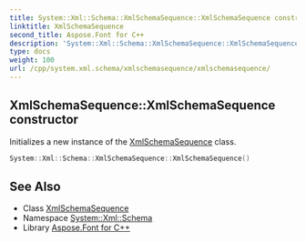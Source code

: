 ```yaml
---
title: System::Xml::Schema::XmlSchemaSequence::XmlSchemaSequence constructor
linktitle: XmlSchemaSequence
second_title: Aspose.Font for C++
description: 'System::Xml::Schema::XmlSchemaSequence::XmlSchemaSequence constructor. Initializes a new instance of the XmlSchemaSequence class in C++.'
type: docs
weight: 100
url: /cpp/system.xml.schema/xmlschemasequence/xmlschemasequence/
---
```

## XmlSchemaSequence::XmlSchemaSequence constructor


Initializes a new instance of the [XmlSchemaSequence](../) class.

```cpp
System::Xml::Schema::XmlSchemaSequence::XmlSchemaSequence()
```

## See Also

* Class [XmlSchemaSequence](../)
* Namespace [System::Xml::Schema](../../)
* Library [Aspose.Font for C++](../../../)
